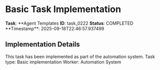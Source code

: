 # Basic Task Implementation

**Task**: **Agent Templates
**ID**: task_0222
**Status**: COMPLETED
**Timestamp\*\*: 2025-09-18T22:46:57.937499

## Implementation Details

This task has been implemented as part of the automation system.
Task type: Basic implementation
Worker: Automation System
